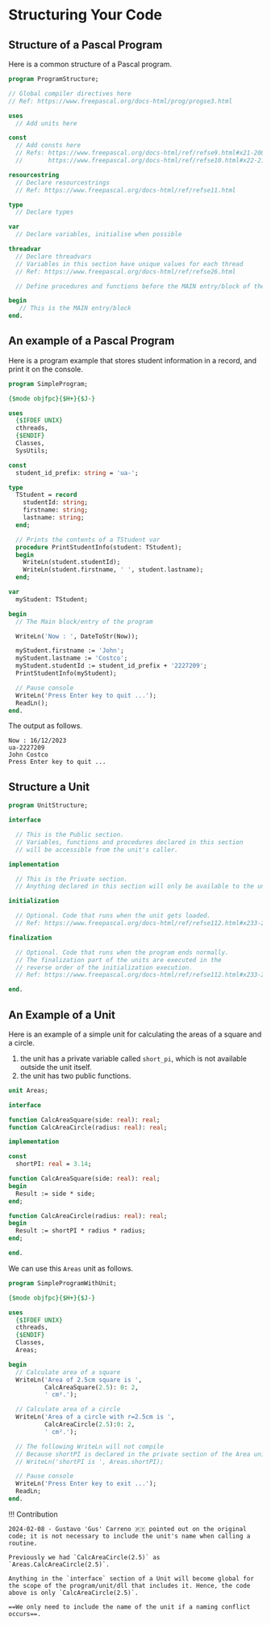 # Structuring Your Code

## Structure of a Pascal Program

Here is a common structure of a Pascal program.

```pascal linenums="1"
program ProgramStructure;

// Global compiler directives here
// Ref: https://www.freepascal.org/docs-html/prog/progse3.html

uses
  // Add units here

const
  // Add consts here
  // Refs: https://www.freepascal.org/docs-html/ref/refse9.html#x21-200002.1
  //       https://www.freepascal.org/docs-html/ref/refse10.html#x22-210002.2

resourcestring
  // Declare resourcestrings
  // Ref: https://www.freepascal.org/docs-html/ref/refse11.html

type
  // Declare types

var
  // Declare variables, initialise when possible

threadvar
  // Declare threadvars
  // Variables in this section have unique values for each thread
  // Ref: https://www.freepascal.org/docs-html/ref/refse26.html

  // Define procedures and functions before the MAIN entry/block of the program

begin
   // This is the MAIN entry/block
end.         
```

## An example of a Pascal Program

Here is a program example that stores student information in a record, and print it on the console.

```pascal linenums="1"
program SimpleProgram;

{$mode objfpc}{$H+}{$J-}

uses
  {$IFDEF UNIX}
  cthreads,
  {$ENDIF}
  Classes,
  SysUtils;

const
  student_id_prefix: string = 'ua-';

type
  TStudent = record
    studentId: string;
    firstname: string;
    lastname: string;
  end;

  // Prints the contents of a TStudent var
  procedure PrintStudentInfo(student: TStudent);
  begin
    WriteLn(student.studentId);
    WriteLn(student.firstname, ' ', student.lastname);
  end;

var
  myStudent: TStudent;

begin
  // The Main block/entry of the program

  WriteLn('Now : ', DateToStr(Now));

  myStudent.firstname := 'John';
  myStudent.lastname := 'Costco';
  myStudent.studentId := student_id_prefix + '2227209';
  PrintStudentInfo(myStudent);

  // Pause console
  WriteLn('Press Enter key to quit ...');
  ReadLn();
end.
```

The output as follows.

```text
Now : 16/12/2023
ua-2227209
John Costco
Press Enter key to quit ...
```

## Structure a Unit

```pascal linenums="1"
program UnitStructure;

interface

  // This is the Public section.
  // Variables, functions and procedures declared in this section
  // will be accessible from the unit's caller.

implementation

  // This is the Private section.
  // Anything declared in this section will only be available to the unit.

initialization

  // Optional. Code that runs when the unit gets loaded.
  // Ref: https://www.freepascal.org/docs-html/ref/refse112.html#x233-25700016.2

finalization

  // Optional. Code that runs when the program ends normally.
  // The finalization part of the units are executed in the
  // reverse order of the initialization execution.
  // Ref: https://www.freepascal.org/docs-html/ref/refse112.html#x233-25700016.2

end.
```

## An Example of a Unit

Here is an example of a simple unit for calculating the areas of a square and a circle.

1. the unit has a private variable called `short_pi`, which is not available outside the unit itself.
2. the unit has two public functions.

```pascal linenums="1"
unit Areas;

interface

function CalcAreaSquare(side: real): real;
function CalcAreaCircle(radius: real): real;

implementation

const
  shortPI: real = 3.14;

function CalcAreaSquare(side: real): real;
begin
  Result := side * side;
end;

function CalcAreaCircle(radius: real): real;
begin
  Result := shortPI * radius * radius;
end;

end.
```

We can use this `Areas` unit as follows.

```pascal linenums="1" hl_lines="10 15 20"
program SimpleProgramWithUnit;

{$mode objfpc}{$H+}{$J-}

uses
  {$IFDEF UNIX}
  cthreads,
  {$ENDIF}
  Classes,
  Areas;

begin
  // Calculate area of a square
  WriteLn('Area of 2.5cm square is ',
          CalcAreaSquare(2.5): 0: 2,
          ' cm².');

  // Calculate area of a circle
  WriteLn('Area of a circle with r=2.5cm is ',
          CalcAreaCircle(2.5):0: 2,
          ' cm².');

  // The following WriteLn will not compile
  // Because shortPI is declared in the private section of the Area unit
  // WriteLn('shortPI is ', Areas.shortPI);

  // Pause console
  WriteLn('Press Enter key to exit ...');
  ReadLn;
end.
```

!!! Contribution

    2024-02-08 - Gustavo 'Gus' Carreno 🇵🇹 pointed out on the original code; it is not necessary to include the unit's name when calling a routine.

    Previously we had `CalcAreaCircle(2.5)` as `Areas.CalcAreaCircle(2.5)`.
    
    Anything in the `interface` section of a Unit will become global for the scope of the program/unit/dll that includes it. Hence, the code above is only `CalcAreaCircle(2.5)`.

    ==We only need to include the name of the unit if a naming conflict occurs==.